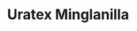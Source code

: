 ---
title: "Uratex Minglanilla"
url: /minglanilla/uratex-minglanilla-natalio-bacalso-avenue/
shop: bed
---